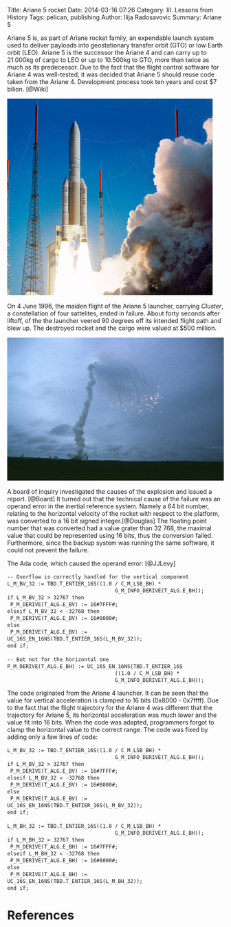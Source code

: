 Title: Ariane 5 rocket
Date: 2014-03-16 07:26
Category: III. Lessons from History
Tags: pelican, publishing
Author: Ilija Radosavovic
Summary: Ariane 5

Ariane 5 is, as part of Ariane rocket family, an expendable launch system used
to deliver payloads into geostationary transfer orbit (GTO) or low Earth orbit
(LEO). Ariane 5 is the successor the Ariane 4 and can carry up to 21.000kg of
cargo to LEO or up to 10.500kg to GTO, more than twice as much as its
predecessor. Due to the fact that the flight control software for Ariane 4 was
well-tested, it was decided that Ariane 5 should reuse code taken from the
Ariane 4. Development process took ten years and cost $7 bilion. [@Wiki]

![ariane5_launch](images/ariane5_launch.jpg)

On 4 June 1996, the maiden flight of the Ariane 5 launcher, carrying *Cluster*,
a constellation of four sattelites, ended in failure. About forty seconds after
liftoff, of the the launcher veered 90 degrees off its intended flight path and
blew up. The destroyed rocket and the cargo were valued at $500 million.


![ariane5_explode](images/ariane5_explode.jpg)


A board of inquiry investigated the causes of the explosion and issued a report.
[@Board] It turned out that the technical cause of the failure was an operand
error in the inertial reference system. Namely a 64 bit number, relating to the
horizontal velocity of the rocket with respect to the platform, was converted to
a 16 bit signed integer.[@Douglas] The floating point number that was converted
had a value grater than 32 768, the maximal value that could be represented
using 16 bits, thus the conversion failed. Furthermore, since the backup system
was running the same software, it could not prevent the failure.

The Ada code, which caused the operand error: [@JJLevy]

    -- Overflow is correctly handled for the vertical component
    L_M_BV_32 := TBD.T_ENTIER_16S((1.0 / C_M_LSB_BH) *
                                       G_M_INFO_DERIVE(T_ALG.E_BH));
    if L_M_BV_32 > 32767 then
     P_M_DERIVE(T_ALG.E_BV) := 16#7FFF#;
    elseif L_M_BV_32 < -32768 then
     P_M_DERIVE(T_ALG.E_BV) := 16#8000#;
    else
     P_M_DERIVE(T_ALG.E_BV) := UC_16S_EN_16NS(TBD.T_ENTIER_16S(L_M_BV_32));
    end if;

    -- But not for the horizontal one
    P_M_DERIVE(T_ALG.E_BH) := UC_16S_EN_16NS(TBD.T_ENTIER_16S
                                       ((1.0 / C_M_LSB_BH) *
                                       G_M_INFO_DERIVE(T_ALG.E_BH));

The code originated from the Ariane 4 launcher. It can be seen that the
value for vertical acceleration is clamped to 16 bits (0x8000 - 0x7ffff).
Due to the fact that the flight trajectory for the Ariane 4 was different that
the trajectory for Ariane 5, its horizontal acceleration was much lower and the
value fit into 16 bits. When the code was adapted, programmers forgot to clamp
the horizontal value to the correct range. The code was fixed by adding only
a few lines of code:


    L_M_BV_32 := TBD.T_ENTIER_16S((1.0 / C_M_LSB_BH) *
                                       G_M_INFO_DERIVE(T_ALG.E_BH));
    if L_M_BV_32 > 32767 then
     P_M_DERIVE(T_ALG.E_BV) := 16#7FFF#;
    elseif L_M_BV_32 < -32768 then
     P_M_DERIVE(T_ALG.E_BV) := 16#8000#;
    else
     P_M_DERIVE(T_ALG.E_BV) := UC_16S_EN_16NS(TBD.T_ENTIER_16S(L_M_BV_32));
    end if;

    L_M_BH_32 := TBD.T_ENTIER_16S((1.0 / C_M_LSB_BH) *
                                       G_M_INFO_DERIVE(T_ALG.E_BH));
    if L_M_BH_32 > 32767 then
     P_M_DERIVE(T_ALG.E_BH) := 16#7FFF#;
    elseif L_M_BH_32 < -32768 then
     P_M_DERIVE(T_ALG.E_BH) := 16#8000#;
    else
     P_M_DERIVE(T_ALG.E_BH) := UC_16S_EN_16NS(TBD.T_ENTIER_16S(L_M_BH_32));
    end if;


References
========================================
[@Wiki "Wikipedia, Ariane 5"]: http://en.wikipedia.org/wiki/Ariane_5
[@Board "Inquiry Board, Ariane 5 Flight 501 Failure"]: http://www.ima.umn.edu/~arnold/disasters/ariane5rep.html
[@Douglas "Arnold Douglas, Two Disasters caused by Computer Arithmetic Errors"]: http://www.ima.umn.edu/~arnold/455.f96/disasters.html
[@JJLevy "Jean-Jacques Levy: Small bug, large boom!"]: http://moscova.inria.fr/~levy/talks/10enslongo/enslongo.pdf
